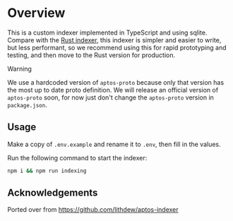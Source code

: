 # Overview

This is a custom indexer implemented in TypeScript and using sqlite. Compare with the [Rust indexer](../rust-indexer/README.md), this indexer is simpler and easier to write, but less performant, so we recommend using this for rapid prototyping and testing, and then move to the Rust version for production.

> [!WARNING]
> We use a hardcoded version of `aptos-proto` because only that version has the most up to date proto definition.
> We will release an official version of `aptos-proto` soon, for now just don't change the `aptos-proto` version in `package.json`.

## Usage

Make a copy of `.env.example` and rename it to `.env`, then fill in the values.

Run the following command to start the indexer:

```sh
npm i && npm run indexing
```

## Acknowledgements

Ported over from https://github.com/lithdew/aptos-indexer
